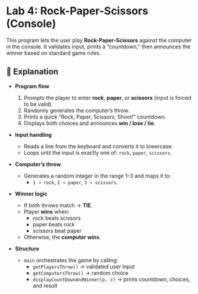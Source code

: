 # Lab 4: Rock-Paper-Scissors (Console)

This program lets the user play **Rock-Paper-Scissors** against the computer in the console. It validates input, prints a “countdown,” then announces the winner based on standard game rules.


## 🔎 Explanation

- **Program flow**
  1. Prompts the player to enter **rock**, **paper**, or **scissors** (input is forced to be valid).
  2. Randomly generates the computer’s throw.
  3. Prints a quick “Rock, Paper, Scissors, Shoot!” countdown.
  4. Displays both choices and announces **win / lose / tie**.

- **Input handling**
  - Reads a line from the keyboard and converts it to lowercase.
  - Loops until the input is exactly one of: `rock`, `paper`, `scissors`.

- **Computer’s throw**
  - Generates a random integer in the range 1–3 and maps it to:
    - `1 → rock`, `2 → paper`, `3 → scissors`.

- **Winner logic**
  - If both throws match → **TIE**.
  - Player **wins** when:
    - rock beats scissors
    - paper beats rock
    - scissors beat paper
  - Otherwise, the **computer wins**.

- **Structure**
  - `main` orchestrates the game by calling:
    - `getPlayersThrow()` → validated user input
    - `getComputersThrow()` → random choice
    - `displayCountDownAndWinner(p, c)` → prints countdown, choices, and result
